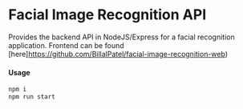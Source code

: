 # Facial Image Recognition API

Provides the backend API in NodeJS/Express for a facial recognition application. Frontend can be found [here]https://github.com/BillalPatel/facial-image-recognition-web)

#### Usage
```javascript
npm i
npm run start
```
